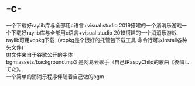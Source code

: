 # -c-
一个下载好raylib库与全部用c语言+visual studio 2019搭建的一个消消乐游戏一个下载好raylib库与全部用c语言+visual studio 2019搭建的一个消消乐游戏<br />
raylib可用vcpkg下载（vcpkg是个很好的托管包下载工具 命令行可以install各种头文件)<br />
ttf文件来自于谷歌公开的字体<br />
bgm:assets/background.mp3 是网易云歌手（自己)RaspyChild的歌曲《後悔してた》。<br />
一个简单的消消乐程序伴随着自己做的bgm



